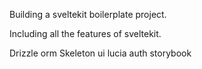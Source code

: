 Building a sveltekit boilerplate project. 

Including all the features of sveltekit. 

Drizzle orm 
Skeleton ui
lucia auth 
storybook 

 
  
   
    
      

